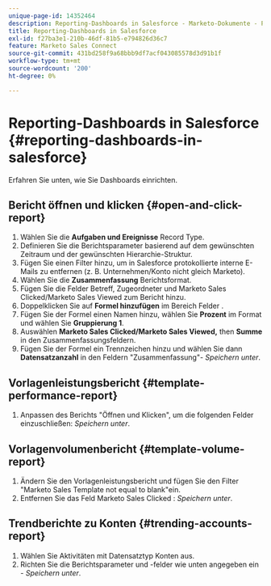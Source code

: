 ```yaml
---
unique-page-id: 14352464
description: Reporting-Dashboards in Salesforce - Marketo-Dokumente - Produktdokumentation
title: Reporting-Dashboards in Salesforce
exl-id: f27ba3e1-210b-46df-81b5-e794826d36c7
feature: Marketo Sales Connect
source-git-commit: 431bd258f9a68bbb9df7acf043085578d3d91b1f
workflow-type: tm+mt
source-wordcount: '200'
ht-degree: 0%

---
```


# Reporting-Dashboards in Salesforce {#reporting-dashboards-in-salesforce}

Erfahren Sie unten, wie Sie Dashboards einrichten.

## Bericht öffnen und klicken {#open-and-click-report}

1. Wählen Sie die **Aufgaben und Ereignisse** Record Type.
1. Definieren Sie die Berichtsparameter basierend auf dem gewünschten Zeitraum und der gewünschten Hierarchie-Struktur.
1. Fügen Sie einen Filter hinzu, um in Salesforce protokollierte interne E-Mails zu entfernen (z. B. Unternehmen/Konto nicht gleich Marketo).
1. Wählen Sie die **Zusammenfassung** Berichtsformat.
1. Fügen Sie die Felder Betreff, Zugeordneter und Marketo Sales Clicked/Marketo Sales Viewed zum Bericht hinzu.
1. Doppelklicken Sie auf **Formel hinzufügen** im Bereich Felder .
1. Fügen Sie der Formel einen Namen hinzu, wählen Sie **Prozent** im Format und wählen Sie **Gruppierung 1**.
1. Auswählen **Marketo Sales Clicked/Marketo Sales Viewed,** then **Summe** in den Zusammenfassungsfeldern.
1. Fügen Sie der Formel ein Trennzeichen hinzu und wählen Sie dann **Datensatzanzahl** in den Feldern &quot;Zusammenfassung&quot;- _Speichern unter_.

## Vorlagenleistungsbericht {#template-performance-report}

1. Anpassen des Berichts &quot;Öffnen und Klicken&quot;, um die folgenden Felder einzuschließen: _Speichern unter_.

## Vorlagenvolumenbericht {#template-volume-report}

1. Ändern Sie den Vorlagenleistungsbericht und fügen Sie den Filter &quot;Marketo Sales Template not equal to blank&quot;ein.
1. Entfernen Sie das Feld Marketo Sales Clicked : _Speichern unter_.

## Trendberichte zu Konten {#trending-accounts-report}

1. Wählen Sie Aktivitäten mit Datensatztyp Konten aus.
1. Richten Sie die Berichtsparameter und -felder wie unten angegeben ein - _Speichern unter_.
